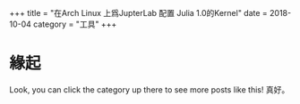 +++
title = "在Arch Linux 上爲JupterLab 配置 Julia 1.0的Kernel"
date = 2018-10-04
category = "工具"
+++

# 緣起

Look, you can click the category up there to see more posts like this!
真好。